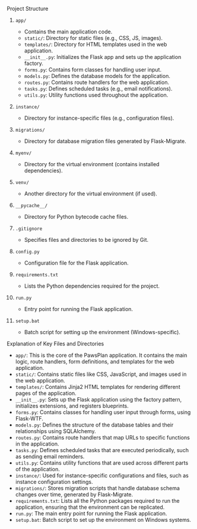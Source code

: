 Project Structure

1. `app/`
    - Contains the main application code.
    - `static/`: Directory for static files (e.g., CSS, JS, images).
    - `templates/`: Directory for HTML templates used in the web application.
    - `__init__.py`: Initializes the Flask app and sets up the application factory.
    - `forms.py`: Contains form classes for handling user input.
    - `models.py`: Defines the database models for the application.
    - `routes.py`: Contains route handlers for the web application.
    - `tasks.py`: Defines scheduled tasks (e.g., email notifications).
    - `utils.py`: Utility functions used throughout the application.

2. `instance/`
    - Directory for instance-specific files (e.g., configuration files).

3. `migrations/`
    - Directory for database migration files generated by Flask-Migrate.

4. `myenv/`
    - Directory for the virtual environment (contains installed dependencies).

5. `venv/`
    - Another directory for the virtual environment (if used).

6. `__pycache__/`
    - Directory for Python bytecode cache files.

7. `.gitignore`
    - Specifies files and directories to be ignored by Git.

8. `config.py`
    - Configuration file for the Flask application.

9. `requirements.txt`
    - Lists the Python dependencies required for the project.

10. `run.py`
    - Entry point for running the Flask application.

11. `setup.bat`
    - Batch script for setting up the environment (Windows-specific).

Explanation of Key Files and Directories

- `app/`: This is the core of the PawsPlan application. It contains the main logic, route handlers, form definitions, and templates for the web application.
- `static/`: Contains static files like CSS, JavaScript, and images used in the web application.
- `templates/`: Contains Jinja2 HTML templates for rendering different pages of the application.
- `__init__.py`: Sets up the Flask application using the factory pattern, initializes extensions, and registers blueprints.
- `forms.py`: Contains classes for handling user input through forms, using Flask-WTF.
- `models.py`: Defines the structure of the database tables and their relationships using SQLAlchemy.
- `routes.py`: Contains route handlers that map URLs to specific functions in the application.
- `tasks.py`: Defines scheduled tasks that are executed periodically, such as sending email reminders.
- `utils.py`: Contains utility functions that are used across different parts of the application.
- `instance/`: Used for instance-specific configurations and files, such as instance configuration settings.
- `migrations/`: Stores migration scripts that handle database schema changes over time, generated by Flask-Migrate.
- `requirements.txt`: Lists all the Python packages required to run the application, ensuring that the environment can be replicated.
- `run.py`: The main entry point for running the Flask application.
- `setup.bat`: Batch script to set up the environment on Windows systems.

